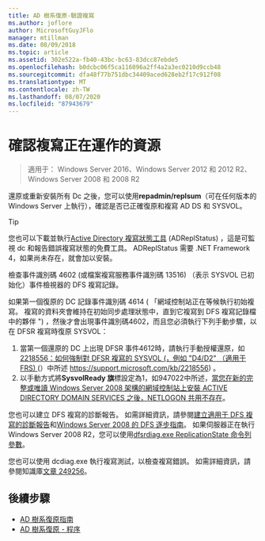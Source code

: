 ```yaml
---
title: AD 樹系復原-驗證複寫
ms.author: joflore
author: MicrosoftGuyJFlo
manager: mtillman
ms.date: 08/09/2018
ms.topic: article
ms.assetid: 302e522a-fb40-43bc-bc63-83dcc87ebde5
ms.openlocfilehash: b0dcbc06f5ca116096a2ff4a2a3ec0210d9ccb48
ms.sourcegitcommit: dfa48f77b751dbc34409aced628eb2f17c912f08
ms.translationtype: MT
ms.contentlocale: zh-TW
ms.lasthandoff: 08/07/2020
ms.locfileid: "87943679"
---
```

# <a name="resources-to-verify-replication-is-working"></a>確認複寫正在運作的資源

>適用于： Windows Server 2016、Windows Server 2012 和 2012 R2、Windows Server 2008 和 2008 R2

還原或重新安裝所有 Dc 之後，您可以使用**repadmin/replsum**（可在任何版本的 Windows Server 上執行），確認是否已正確復原和複寫 AD DS 和 SYSVOL。

> [!TIP]
> 您也可以下載並執行[Active Directory 複寫狀態工具](https://www.microsoft.com/download/details.aspx?id=30005) (ADReplStatus) ，這是可監視 dc 和報告錯誤複寫狀態的免費工具。 ADReplStatus 需要 .NET Framework 4，如果尚未存在，就會加以安裝。

檢查事件識別碼 4602 (或檔案複寫服務事件識別碼 13516) （表示 SYSVOL 已初始化）事件檢視器的 DFS 複寫記錄。

如果第一個復原的 DC 記錄事件識別碼 4614 ( 「網域控制站正在等候執行初始複寫。 複寫的資料夾會維持在初始同步處理狀態中，直到它複寫到 DFS 複寫記錄檔中的夥伴 ") ，然後才會出現事件識別碼4602，而且您必須執行下列手動步驟，以在 DFSR 複寫時復原 SYSVOL：

1. 當第一個還原的 DC 上出現 DFSR 事件4612時，請執行手動授權還原，如[2218556：如何強制對 DFSR 複寫的 SYSVOL (，例如 "D4/D2" （適用于 FRS) ](https://support.microsoft.com/kb/2218556) (）中所述 https://support.microsoft.com/kb/2218556) 。
2. 以手動方式將**SysvolReady 旗**標設定為1，如947022中所述，[當您在新的完整或唯讀 Windows Server 2008 架構的網域控制站上安裝 ACTIVE DIRECTORY DOMAIN SERVICES 之後，NETLOGON 共用不存在](https://support.microsoft.com/kb/947022)。

您也可以建立 DFS 複寫的診斷報告。 如需詳細資訊，請參閱[建立適用于 DFS 複寫的診斷報告](/previous-versions/windows/it-pro/windows-server-2008-R2-and-2008/cc754227(v=ws.11))和[Windows Server 2008 的 DFS 逐步指南](/previous-versions/windows/it-pro/windows-server-2008-R2-and-2008/cc754227(v=ws.11))。 如果伺服器正在執行 Windows Server 2008 R2，您可以使用[dfsrdiag.exe ReplicationState 命令列參數](/previous-versions/windows/it-pro/windows-server-2008-R2-and-2008/cc754227(v=ws.11))。

您也可以使用 dcdiag.exe 執行複寫測試，以檢查複寫錯誤。 如需詳細資訊，請參閱知識庫[文章 249256](https://support.microsoft.com/kb/249256)。

## <a name="next-steps"></a>後續步驟

- [AD 樹系復原指南](AD-Forest-Recovery-Guide.md)
- [AD 樹系復原 - 程序](AD-Forest-Recovery-Procedures.md)
